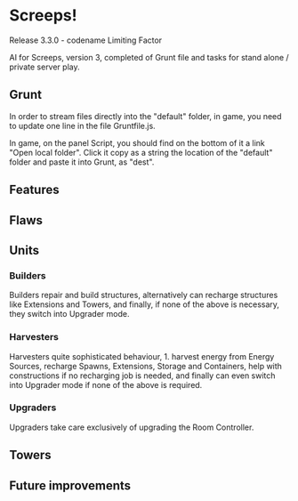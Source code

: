 # Screeps!
Release 3.3.0 - codename Limiting Factor

AI for Screeps, version 3, completed of Grunt file and tasks for stand alone / private server play.

## Grunt
In order to stream files directly into the "default" folder, in game, you need to update one line in the file Gruntfile.js.

In game, on the panel Script, you should find on the bottom of it a link "Open local folder". Click it copy as a string the location of the "default" folder and paste it into Grunt, as "dest".

## Features

## Flaws

## Units

### Builders
Builders repair and build structures, alternatively can recharge structures like Extensions and Towers, and finally, if none of the above is necessary, they switch into Upgrader mode.

### Harvesters
Harvesters quite sophisticated behaviour, 1. harvest energy from Energy Sources, recharge Spawns, Extensions, Storage and Containers, help with constructions if no recharging job is needed, and finally can even switch into Upgrader mode if none of the above is required.

### Upgraders
Upgraders take care exclusively of upgrading the Room Controller.

## Towers

## Future improvements
